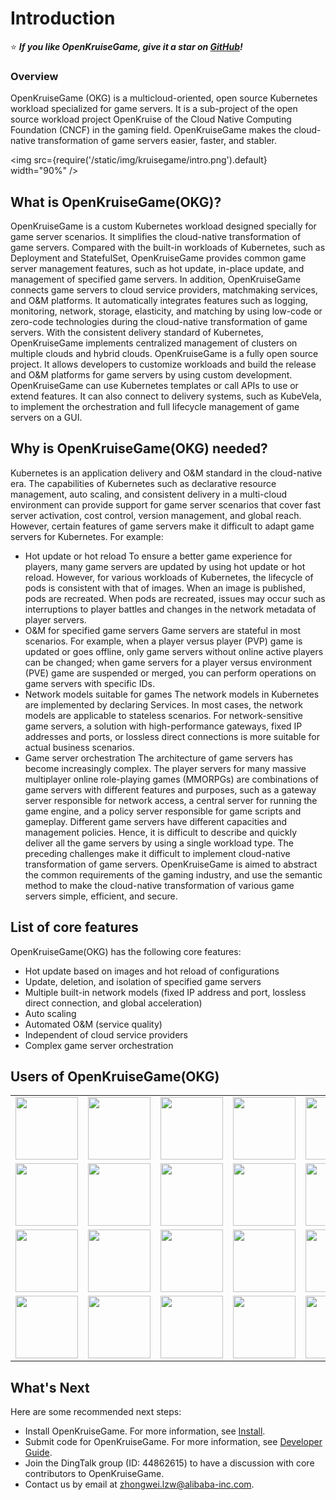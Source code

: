 # Introduction
⭐ ***If you like OpenKruiseGame, give it a star on <a target="_blank" rel="noopener noreferrer" href="https://github.com/openkruise/kruise-game">GitHub</a>!***
### Overview
OpenKruiseGame (OKG) is a multicloud-oriented, open source Kubernetes workload specialized for game servers. It is a sub-project of the open source workload project OpenKruise of the Cloud Native Computing Foundation (CNCF) in the gaming field. OpenKruiseGame makes the cloud-native transformation of game servers easier, faster, and stabler.

<img src={require('/static/img/kruisegame/intro.png').default} width="90%" />

## What is OpenKruiseGame(OKG)?
OpenKruiseGame is a custom Kubernetes workload designed specially for game server scenarios. It simplifies the cloud-native transformation of game servers. Compared with the built-in workloads of Kubernetes, such as Deployment and StatefulSet, OpenKruiseGame provides common game server management features, such as hot update, in-place update, and management of specified game servers.
In addition, OpenKruiseGame connects game servers to cloud service providers, matchmaking services, and O&M platforms. It automatically integrates features such as logging, monitoring, network, storage, elasticity, and matching by using low-code or zero-code technologies during the cloud-native transformation of game servers. With the consistent delivery standard of Kubernetes, OpenKruiseGame implements centralized management of clusters on multiple clouds and hybrid clouds.
OpenKruiseGame is a fully open source project. It allows developers to customize workloads and build the release and O&M platforms for game servers by using custom development. OpenKruiseGame can use Kubernetes templates or call APIs to use or extend features. It can also connect to delivery systems, such as KubeVela, to implement the orchestration and full lifecycle management of game servers on a GUI.

## Why is OpenKruiseGame(OKG) needed?
Kubernetes is an application delivery and O&M standard in the cloud-native era. The capabilities of Kubernetes such as declarative resource management, auto scaling, and consistent delivery in a multi-cloud environment can provide support for game server scenarios that cover fast server activation, cost control, version management, and global reach. However, certain features of game servers make it difficult to adapt game servers for Kubernetes. For example:
* Hot update or hot reload
To ensure a better game experience for players, many game servers are updated by using hot update or hot reload. However, for various workloads of Kubernetes, the lifecycle of pods is consistent with that of images. When an image is published, pods are recreated. When pods are recreated, issues may occur such as interruptions to player battles and changes in the network metadata of player servers.
* O&M for specified game servers
Game servers are stateful in most scenarios. For example, when a player versus player (PVP) game is updated or goes offline, only game servers without online active players can be changed; when game servers for a player versus environment (PVE) game are suspended or merged, you can perform operations on game servers with specific IDs.
* Network models suitable for games
The network models in Kubernetes are implemented by declaring Services. In most cases, the network models are applicable to stateless scenarios. For network-sensitive game servers, a solution with high-performance gateways, fixed IP addresses and ports, or lossless direct connections is more suitable for actual business scenarios.
* Game server orchestration
The architecture of game servers has become increasingly complex. The player servers for many massive multiplayer online role-playing games (MMORPGs) are combinations of game servers with different features and purposes, such as a gateway server responsible for network access, a central server for running the game engine, and a policy server responsible for game scripts and gameplay. Different game servers have different capacities and management policies. Hence, it is difficult to describe and quickly deliver all the game servers by using a single workload type.
The preceding challenges make it difficult to implement cloud-native transformation of game servers. OpenKruiseGame is aimed to abstract the common requirements of the gaming industry, and use the semantic method to make the cloud-native transformation of various game servers simple, efficient, and secure.

## List of core features

OpenKruiseGame(OKG) has the following core features:

* Hot update based on images and hot reload of configurations
* Update, deletion, and isolation of specified game servers
* Multiple built-in network models (fixed IP address and port, lossless direct connection, and global acceleration)
* Auto scaling
* Automated O&M (service quality)
* Independent of cloud service providers
* Complex game server orchestration

## Users of OpenKruiseGame(OKG)

<table>
    <tr style={{"border":0}}>
        <td style={{"border":0}}><center><img src={require('/static/img/kruisegame/lilith-logo.png').default} width="100" /></center></td>
        <td style={{"border":0}}><center><img src={require('/static/img/kruisegame/hypergryph-logo.png').default} width="100" /></center></td>
        <td style={{"border":0}}><center><img src={require('/static/img/kruisegame/bilibili-logo.png').default} width="100" /></center></td>
        <td style={{"border":0}}><center><img src={require('/static/img/kruisegame/shangyou-logo.png').default} width="100" /></center></td>
        <td style={{"border":0}}><center><img src={require('/static/img/kruisegame/xingzhe-logo.png').default} width="100" /></center></td>
        <td style={{"border":0}}><center><img src={require('/static/img/kruisegame/jjworld-logo.png').default} width="100" /></center></td>
    </tr>
    <tr style={{"border":0}}>
    </tr>
    <tr style={{"border":0}}>
        <td style={{"border":0}}><center><img src={require('/static/img/kruisegame/juren-logo.png').default} width="100" /></center></td>
        <td style={{"border":0}}><center><img src={require('/static/img/kruisegame/baibian-logo.png').default} width="100" /></center></td>
        <td style={{"border":0}}><center><img src={require('/static/img/kruisegame/chillyroom-logo.png').default} width="100" /></center></td>
        <td style={{"border":0}}><center><img src={require('/static/img/kruisegame/wuduan-logo.png').default} width="100" /></center></td>
        <td style={{"border":0}}><center><img src={require('/static/img/kruisegame/xingchao-logo.png').default} width="100" /></center></td>
        <td style={{"border":0}}><center><img src={require('/static/img/kruisegame/jaco-logo.png').default} width="100" /></center></td>
    </tr>
    <tr style={{"border":0}}>
    </tr>
    <tr style={{"border":0}}>
        <td style={{"border":0}}><center><img src={require('/static/img/kruisegame/wanglong-logo.png').default} width="100" /></center></td>
        <td style={{"border":0}}><center><img src={require('/static/img/kruisegame/guanying-logo.png').default} width="100" /></center></td>
        <td style={{"border":0}}><center><img src={require('/static/img/kruisegame/booming-logo.png').default} width="100" /></center></td>
        <td style={{"border":0}}><center><img src={require('/static/img/kruisegame/gsshosting-logo.png').default} width="100" /></center></td>
        <td style={{"border":0}}><center><img src={require('/static/img/kruisegame/yongshi-logo.png').default} width="100" /></center></td>
        <td style={{"border":0}}><center><img src={require('/static/img/kruisegame/lingxi-logo.png').default} width="100" /></center></td>
    </tr>
    <tr style={{"border":0}}>
    </tr>
    <tr style={{"border":0}}>
        <td style={{"border":0}}><center><img src={require('/static/img/kruisegame/yahaha-logo.png').default} width="100" /></center></td>
        <td style={{"border":0}}><center><img src={require('/static/img/kruisegame/yostar-logo.png').default} width="100" /></center></td>
        <td style={{"border":0}}><center><img src={require('/static/img/kruisegame/360-logo.png').default} width="100" /></center></td>
        <td style={{"border":0}}><center><img src={require('/static/img/kruisegame/vma-logo.png').default} width="100" /></center></td>
        <td style={{"border":0}}><center><img src={require('/static/img/kruisegame/bekko-logo.png').default} width="100" /></center></td>
        <td style={{"border":0}}><center><img src={require('/static/img/kruisegame/goat-logo.png').default} width="100" /></center></td>
    </tr>
</table>

## What's Next
Here are some recommended next steps:
* Install OpenKruiseGame. For more information, see [Install](./installation.md).
* Submit code for OpenKruiseGame. For more information, see [Developer Guide](./developer-manuals/contribution.md).
* Join the DingTalk group (ID: 44862615) to have a discussion with core contributors to OpenKruiseGame.
* Contact us by email at zhongwei.lzw@alibaba-inc.com.